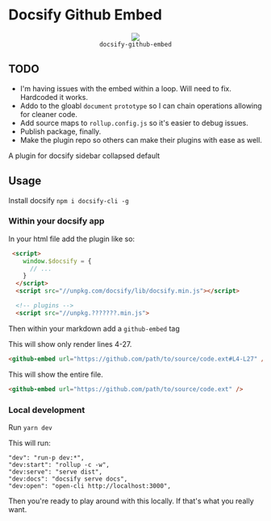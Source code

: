 # Docsify Github Embed
<p align="center">
  <img src="https://docsify.js.org/_media/icon.svg" />
  <br />
  <code>docsify-github-embed</code>
</p>

## TODO
* I'm having issues with the embed within a loop. Will need to fix. Hardcoded it works.
* Addo to the gloabl `document` `prototype` so I can chain operations allowing for cleaner code.
* Add source maps to `rollup.config.js` so it's easier to debug issues.
* Publish package, finally.
* Make the plugin repo so others can make their plugins with ease as well.

A plugin for docsify sidebar collapsed default

## Usage
Install docsify `npm i docsify-cli -g`

### Within your docsify app

In your html file add the plugin like so:
```html
 <script>
    window.$docsify = {
      // ...
    }
  </script>
  <script src="//unpkg.com/docsify/lib/docsify.min.js"></script>

  <!-- plugins -->
  <script src="//unpkg.???????.min.js">
```

Then within your markdown add a `github-embed` tag

This will show only render lines 4-27.
```html
<github-embed url="https://github.com/path/to/source/code.ext#L4-L27" />
```

This will show the entire file.
```html
<github-embed url="https://github.com/path/to/source/code.ext" />
```

### Local development
Run `yarn dev`

This will run:
```
"dev": "run-p dev:*",
"dev:start": "rollup -c -w",
"dev:serve": "serve dist",
"dev:docs": "docsify serve docs",
"dev:open": "open-cli http://localhost:3000",
```
Then you're ready to play around with this locally. If that's what you really want.
